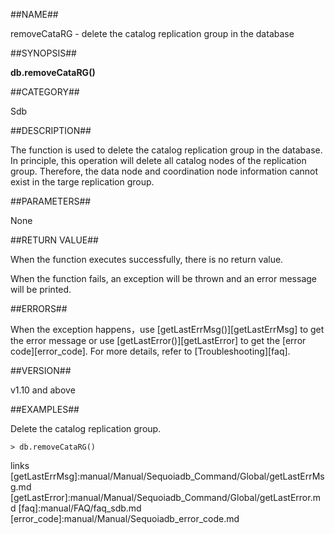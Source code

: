 ##NAME##

removeCataRG - delete the catalog replication group in the database

##SYNOPSIS##

**db.removeCataRG()**

##CATEGORY##

Sdb

##DESCRIPTION##

The function is used to delete the catalog replication group in the database. In principle, this operation will delete all catalog nodes of the replication group. Therefore, the data node and coordination node information cannot exist in the targe replication group.

##PARAMETERS##

None

##RETURN VALUE##

When the function executes successfully, there is no return value.

When the function fails, an exception will be thrown and an error message will be printed.

##ERRORS##

When the exception happens，use [getLastErrMsg()][getLastErrMsg] to get the error message or use [getLastError()][getLastError] to get the [error code][error_code]. For more details, refer to [Troubleshooting][faq].

##VERSION##

v1.10 and above

##EXAMPLES##

Delete the catalog replication group.

```lang-javascript
> db.removeCataRG()
```


[^_^]:
   links
[getLastErrMsg]:manual/Manual/Sequoiadb_Command/Global/getLastErrMsg.md
[getLastError]:manual/Manual/Sequoiadb_Command/Global/getLastError.md
[faq]:manual/FAQ/faq_sdb.md
[error_code]:manual/Manual/Sequoiadb_error_code.md
